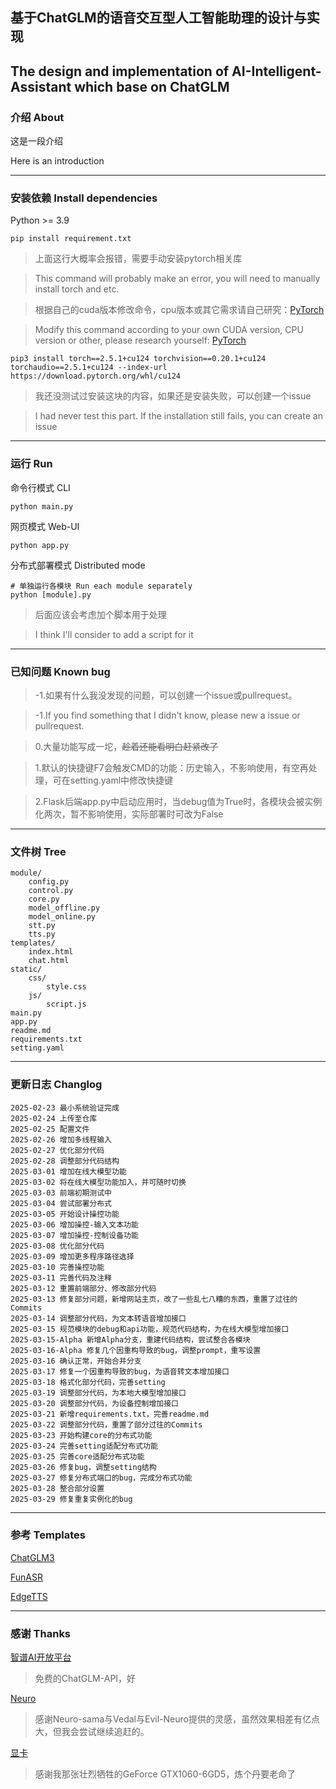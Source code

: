 ## 基于ChatGLM的语音交互型人工智能助理的设计与实现

## The design and implementation of AI-Intelligent-Assistant which base on ChatGLM

### 介绍 About

这是一段介绍

Here is an introduction

---

### 安装依赖 Install dependencies

Python >= 3.9

    pip install requirement.txt

>上面这行大概率会报错，需要手动安装pytorch相关库

>This command will probably make an error, you will need to manually install torch and etc.

>根据自己的cuda版本修改命令，cpu版本或其它需求请自己研究：[PyTorch](https://pytorch.org/)

>Modify this command according to your own CUDA version, CPU version or other, please research yourself: [PyTorch](https://pytorch.org/)

    pip3 install torch==2.5.1+cu124 torchvision==0.20.1+cu124 torchaudio==2.5.1+cu124 --index-url https://download.pytorch.org/whl/cu124

>我还没测试过安装这块的内容，如果还是安装失败，可以创建一个issue

>I had never test this part. If the installation still fails, you can create an issue

---

### 运行 Run

命令行模式 CLI

    python main.py

网页模式 Web-UI

    python app.py

分布式部署模式 Distributed mode

    # 单独运行各模块 Run each module separately
    python [module].py

>[module]: core、control、model_offline|model_online、stt、tts

>后面应该会考虑加个脚本用于处理

>I think I'll consider to add a script for it

---

### 已知问题 Known bug

>-1.如果有什么我没发现的问题，可以创建一个issue或pullrequest。

>-1.If you find something that I didn't know, please new a issue or pullrequest.

>0.大量功能写成一坨，~~趁着还能看明白赶紧改了~~

>1.默认的快捷键F7会触发CMD的功能：历史输入，不影响使用，有空再处理，可在setting.yaml中修改快捷键

>2.Flask后端app.py中启动应用时，当debug值为True时，各模块会被实例化两次，暂不影响使用，实际部署时可改为False

---

### 文件树 Tree
    module/
        config.py
        control.py
        core.py
        model_offline.py
        model_online.py
        stt.py
        tts.py
    templates/
        index.html
        chat.html
    static/
        css/
            style.css
        js/
            script.js
    main.py
    app.py
    readme.md
    requirements.txt
    setting.yaml

---

### 更新日志 Changlog

    2025-02-23 最小系统验证完成
    2025-02-24 上传至仓库
    2025-02-25 配置文件
    2025-02-26 增加多线程输入
    2025-02-27 优化部分代码
    2025-02-28 调整部分代码结构
    2025-03-01 增加在线大模型功能
    2025-03-02 将在线大模型功能加入，并可随时切换
    2025-03-03 前端初期测试中
    2025-03-04 尝试部署分布式
    2025-03-05 开始设计操控功能
    2025-03-06 增加操控-输入文本功能
    2025-03-07 增加操控-控制设备功能
    2025-03-08 优化部分代码
    2025-03-09 增加更多程序路径选择
    2025-03-10 完善操控功能
    2025-03-11 完善代码及注释
    2025-03-12 重置前端部分、修改部分代码
    2025-03-13 修复部分问题，新增网站主页，改了一些乱七八糟的东西，重置了过往的Commits
    2025-03-14 调整部分代码，为文本转语音增加接口
    2025-03-15 规范模块的debug和api功能，规范代码结构，为在线大模型增加接口
    2025-03-15-Alpha 新增Alpha分支，重建代码结构，尝试整合各模块
    2025-03-16-Alpha 修复几个因重构导致的bug，调整prompt，重写设置
    2025-03-16 确认正常，开始合并分支
    2025-03-17 修复一个因重构导致的bug，为语音转文本增加接口
    2025-03-18 格式化部分代码，完善setting
    2025-03-19 调整部分代码，为本地大模型增加接口
    2025-03-20 调整部分代码，为设备控制增加接口
    2025-03-21 新增requirements.txt，完善readme.md
    2025-03-22 调整部分代码，重置了部分过往的Commits
    2025-03-23 开始构建core的分布式功能
    2025-03-24 完善setting适配分布式功能
    2025-03-25 完善core适配分布式功能
    2025-03-26 修复bug，调整setting结构
    2025-03-27 修复分布式端口的bug，完成分布式功能
    2025-03-28 整合部分设置
    2025-03-29 修复重复实例化的bug

---

### 参考 Templates

[ChatGLM3](https://github.com/THUDM/ChatGLM3)

[FunASR](https://github.com/modelscope/FunASR)

[EdgeTTS](https://github.com/rany2/edge-tts)

---

### 感谢 Thanks

[智谱AI开放平台](https://bigmodel.cn/)

>免费的ChatGLM-API，好

[Neuro](https://github.com/kimjammer/Neuro)

>感谢Neuro-sama与Vedal与Evil-Neuro提供的灵感，虽然效果相差有亿点大，但我会尝试继续追赶的。

[显卡]()

>感谢我那张壮烈牺牲的GeForce GTX1060-6GD5，炼个丹要老命了